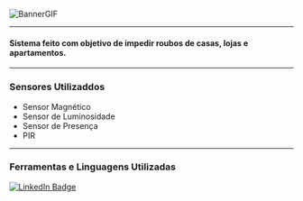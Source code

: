 ![BannerGIF](https://cdn.discordapp.com/attachments/759589395580977153/880652177150980147/SAF.gif)

---

#### Sistema feito com objetivo de impedir roubos de casas, lojas e apartamentos.

---

### Sensores Utilizaddos

- Sensor Magnético
- Sensor de Luminosidade
- Sensor de Presença
- PIR

---

### Ferramentas e Linguagens Utilizadas

[![LinkedIn Badge](https://img.shields.io/badge/Fritzing-Baixar%20Aqui-ad0505?style=for-the-badge&logo=Arduino&logoColor=white)](https://fritzing.org/download/)
